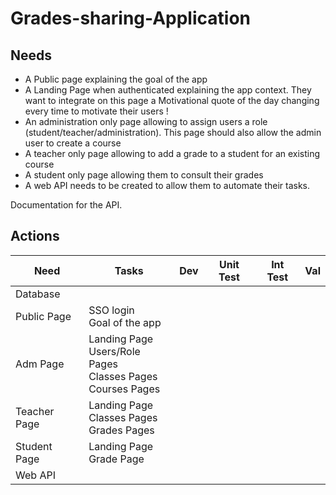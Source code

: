 # Grades-sharing-Application


## Needs

- A Public page explaining the goal of the app
- A Landing Page when authenticated explaining the app context. They want to integrate on this page a Motivational quote of the day changing every time to motivate their users !
- An administration only page allowing to assign users a role (student/teacher/administration). This page should also allow the admin user to create a course
- A teacher only page allowing to add a grade to a student for an existing course
- A student only page allowing them to consult their grades
- A web API needs to be created to allow them to automate their tasks.

Documentation for the API.


## Actions


Need | Tasks | Dev | Unit Test | Int Test | Val
-----|-------|-----|-----------|----------|-----
Database | 
Public Page | SSO login </br> Goal of the app |
Adm Page | Landing Page </br> Users/Role Pages </br> Classes Pages </br> Courses Pages | 
Teacher Page | Landing Page </br> Classes Pages </br> Grades Pages | 
Student Page | Landing Page </br> Grade Page |
Web API |  

